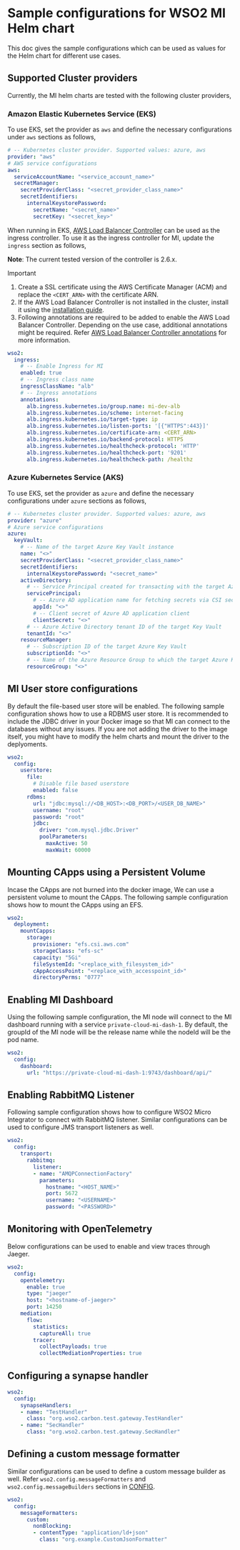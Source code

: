 # Sample configurations for WSO2 MI Helm chart

This doc gives the sample configurations which can be used as values for the Helm chart for different use cases.

## Supported Cluster providers

Currently, the MI helm charts are tested with the following cluster providers,

### Amazon Elastic Kubernetes Service (EKS)

To use EKS, set the provider as `aws` and define the necessary configurations under `aws` sections as follows,
```yaml
# -- Kubernetes cluster provider. Supported values: azure, aws
provider: "aws"
# AWS service configurations
aws:
  serviceAccountName: "<service_account_name>"
  secretManager:
    secretProviderClass: "<secret_provider_class_name>"
    secretIdentifiers:
      internalKeystorePassword:
        secretName: "<secret_name>"
        secretKey: "<secret_key>"
```

When running in EKS, [AWS Load Balancer Controller](https://kubernetes-sigs.github.io/aws-load-balancer-controller) can be used as the ingress controller. To use it as the ingress controller for MI, update the `ingress` section as follows,

**Note**: The current tested version of the controller is 2.6.x.

> [!IMPORTANT]
> 1. Create a SSL certificate using the AWS Certificate Manager (ACM) and replace the `<CERT_ARN>` with the certificate ARN.
> 2. If the AWS Load Balancer Controller is not installed in the cluster, install it using the [installation guide](https://github.com/kubernetes-sigs/aws-load-balancer-controller/blob/main/docs/deploy/installation.md).
> 3. Following annotations are required to be added to enable the AWS Load Balancer Controller. Depending on the use case, additional annotations might be required. Refer [AWS Load Balancer Controller annotations](https://kubernetes-sigs.github.io/aws-load-balancer-controller/latest/guide/ingress/annotations/) for more information.

```yaml
wso2:
  ingress:
    # -- Enable Ingress for MI
    enabled: true
    # -- Ingress class name
    ingressClassName: "alb"
    # -- Ingress annotations
    annotations:
      alb.ingress.kubernetes.io/group.name: mi-dev-alb
      alb.ingress.kubernetes.io/scheme: internet-facing
      alb.ingress.kubernetes.io/target-type: ip
      alb.ingress.kubernetes.io/listen-ports: '[{"HTTPS":443}]'
      alb.ingress.kubernetes.io/certificate-arn: <CERT_ARN>
      alb.ingress.kubernetes.io/backend-protocol: HTTPS
      alb.ingress.kubernetes.io/healthcheck-protocol: 'HTTP'
      alb.ingress.kubernetes.io/healthcheck-port: '9201'
      alb.ingress.kubernetes.io/healthcheck-path: /healthz
```

### Azure Kubernetes Service (AKS)

To use EKS, set the provider as `azure` and define the necessary configurations under `azure` sections as follows,

```yaml
# -- Kubernetes cluster provider. Supported values: azure, aws
provider: "azure"
# Azure service configurations
azure:
  keyVault:
    # -- Name of the target Azure Key Vault instance
    name: "<>"
    secretProviderClass: "<secret_provider_class_name>"
    secretIdentifiers:
      internalKeystorePassword: "<secret_name>"
    activeDirectory:
      # -- Service Principal created for transacting with the target Azure Key Vault
      servicePrincipal:
        # -- Azure AD application name for fetching secrets via CSI secret store driver
        appId: "<>"
        # -- Client secret of Azure AD application client
        clientSecret: "<>"
      # -- Azure Active Directory tenant ID of the target Key Vault
      tenantId: "<>"
    resourceManager:
      # -- Subscription ID of the target Azure Key Vault
      subscriptionId: "<>"
      # -- Name of the Azure Resource Group to which the target Azure Key Vault belongs
      resourceGroup: "<>"
```

## MI User store configurations

By default the file-based user store will be enabled. The following sample configuration shows how to use a RDBMS user store. It is recommended to include the JDBC driver in your Docker image so that MI can connect to the databases without any issues. If you are not adding the driver to the image itself, you might have to modify the helm charts and mount the driver to the deplyoments.

```yaml
wso2:
  config:
    userstore:
      file:
        # Disable file based userstore
        enabled: false
      rdbms:
        url: "jdbc:mysql://<DB_HOST>:<DB_PORT>/<USER_DB_NAME>"
        username: "root"
        password: "root"
        jdbc:
          driver: "com.mysql.jdbc.Driver"
          poolParameters:
            maxActive: 50
            maxWait: 60000
```

## Mounting CApps using a Persistent Volume

Incase the CApps are not burned into the docker image, We can use a persistent volume to mount the CApps. The following sample configuration shows how to mount the CApps using an EFS.

```yaml
wso2:
  deployment:
    mountCapps:
      storage:
        provisioner: "efs.csi.aws.com"
        storageClass: "efs-sc"
        capacity: "5Gi"
        fileSystemId: "<replace_with_filesystem_id>"
        cAppAccessPoint: "<replace_with_accesspoint_id>"
        directoryPerms: "0777"
```

## Enabling MI Dashboard

Using the following sample configuration, the MI node will connect to the MI dashboard running with a service `private-cloud-mi-dash-1`.
By default, the groupId of the MI node will be the release name while the nodeId will be the pod name.

```yaml
wso2:
  config:
    dashboard:
      url: "https://private-cloud-mi-dash-1:9743/dashboard/api/"
```

## Enabling RabbitMQ Listener

Following sample configuration shows how to configure WSO2 Micro Integrator to connect with RabbitMQ listener. Similar configurations can be used to configure JMS transport listeners as well.

```yaml
wso2:
  config:
    transport:
      rabbitmq:
        listener:
        - name: "AMQPConnectionFactory"
          parameters:
            hostname: "<HOST_NAME>"
            port: 5672
            username: "<USERNAME>"
            password: "<PASSWORD>"
```

## Monitoring with OpenTelemetry

Below configurations can be used to enable and view traces through Jaeger.

```yaml
wso2:
  config:
    opentelemetry:
      enable: true
      type: "jaeger"
      host: "<hostname-of-jaeger>"
      port: 14250
    mediation:
      flow:
        statistics:
          captureAll: true
        tracer:
          collectPayloads: true
          collectMediationProperties: true
```

## Configuring a synapse handler

```yaml
wso2:
  config:
    synapseHandlers:
    - name: "TestHandler"
      class: "org.wso2.carbon.test.gateway.TestHandler"
    - name: "SecHandler"
      class: "org.wso2.carbon.test.gateway.SecHandler"
```

## Defining a custom message formatter

Similar configurations can be used to define a custom message builder as well. Refer `wso2.config.messageFormatters` and `wso2.config.messageBuilders` sections in [CONFIG](./CONFIG.md).

```yaml
wso2:
  config:
    messageFormatters:
      custom:
        nonBlocking:
        - contentType: "application/ld+json"
          class: "org.example.CustomJsonFormatter"
```

